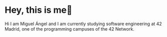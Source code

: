 # Hey, this is me🤖

Hi I am Miguel Ángel and I am currently studying software engineering at 42 Madrid, one of the programming campuses of the 42 Network.
